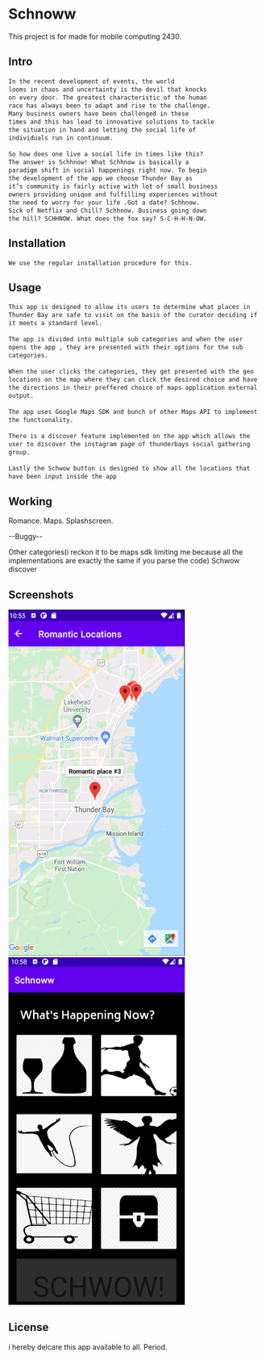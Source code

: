 # Schnoww
This project is for made for mobile computing 2430.

## Intro
```
In the recent development of events, the world
looms in chaos and uncertainty is the devil that knocks
on every door. The greatest characteristic of the human
race has always been to adapt and rise to the challenge.
Many business owners have been challenged in these
times and this has lead to innovative solutions to tackle
the situation in hand and letting the social life of
individuals run in continuum.

So how does one live a social life in times like this?
The answer is Schhnow! What Schhnow is basically a
paradigm shift in social happenings right now. To begin
the development of the app we choose Thunder Bay as
it’s community is fairly active with lot of small business
owners providing unique and fulfilling experiences without
the need to worry for your life .Got a date? Schhnow.
Sick of Netflix and Chill? Schhnow. Business going down
the hill? SCHHNOW. What does the fox say? S-C-H-H-N-OW.
```


## Installation
```
We use the regular installation procedure for this.
```


## Usage
```
This app is designed to allow its users to determine what places in Thunder Bay are safe to visit on the basis of the curator deciding if it meets a standard level.

The app is divided into multiple sub categories and when the user opens the app , they are presented with their options for the sub categories. 

When the user clicks the categories, they get presented with the geo locations on the map where they can click the desired choice and have the directions in their preffered choice of maps application external output.

The app uses Google Maps SDK and bunch of other Maps API to implement the functionality. 

There is a discover feature implemented on the app which allows the user to discover the instagram page of thunderbays social gathering group.

Lastly the Schwow button is designed to show all the locations that have been input inside the app
```


## Working

Romance.
Maps.
Splashscreen.

--Buggy--

Other categories(i reckon it to be maps sdk limiting me because all the implementations are exactly the same if you parse the code)
Schwow
discover



## Screenshots 
![Alt text](https://github.com/Aditya1813/Schnoww/blob/master/Screenshot%202021-04-27%20225831.png "Optional title")
![Alt text](https://github.com/Aditya1813/Schnoww/blob/master/Screenshot%202021-04-27%20225900.png "Optional title")

## License
i hereby delcare this app available to all. Period.
